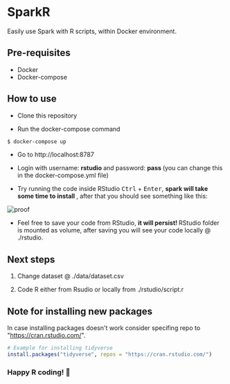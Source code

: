 # SparkR

Easily use Spark with R scripts, within Docker environment.

## Pre-requisites

- Docker
- Docker-compose

## How to use

- Clone this repository

- Run the docker-compose command

```bash
$ docker-compose up
```

- Go to http://localhost:8787

- Login with username: <strong> rstudio </strong> and password: <strong> pass </strong> (you can change this in the docker-compose.yml file)

- Try running the code inside RStudio <kbd>Ctrl</kbd> + <kbd>Enter</kbd>, <strong> spark will take some time to install </strong>, after that you should see something like this:

<img src="proof_img.png" alt="proof">

- Feel free to save your code from RStudio, <strong> it will persist! </strong> RStudio folder is mounted as volume, after saving you will see your code locally @ ./rstudio.

## Next steps

1. Change dataset @ ./data/dataset.csv

2. Code R either from Rsudio or locally from ./rstudio/script.r

## Note for installing new packages

In case installing packages doesn't work consider specifing repo to "https://cran.rstudio.com/".

```R
# Example for installing tidyverse
install.packages("tidyverse", repos = "https://cran.rstudio.com/")
```

### Happy R coding! 🥝

